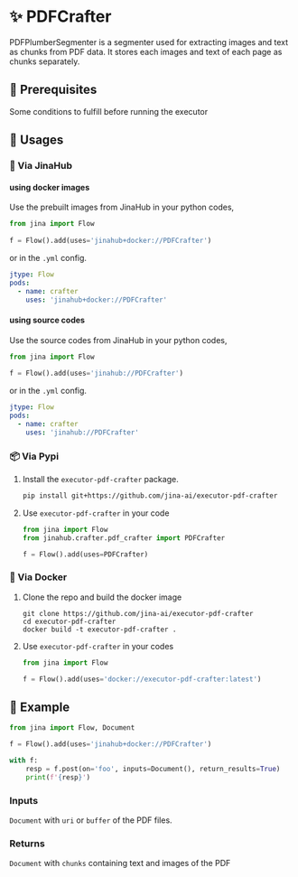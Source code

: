 # ✨ PDFCrafter

PDFPlumberSegmenter is a segmenter used for extracting images and text as chunks from PDF data. It stores each images and text of each page as chunks separately.


## 🌱 Prerequisites

Some conditions to fulfill before running the executor

## 🚀 Usages

### 🚚 Via JinaHub

#### using docker images
Use the prebuilt images from JinaHub in your python codes, 

```python
from jina import Flow
	
f = Flow().add(uses='jinahub+docker://PDFCrafter')
```

or in the `.yml` config.
	
```yaml
jtype: Flow
pods:
  - name: crafter
    uses: 'jinahub+docker://PDFCrafter'
```

#### using source codes
Use the source codes from JinaHub in your python codes,

```python
from jina import Flow
	
f = Flow().add(uses='jinahub://PDFCrafter')
```

or in the `.yml` config.

```yaml
jtype: Flow
pods:
  - name: crafter
    uses: 'jinahub://PDFCrafter'
```


### 📦️ Via Pypi

1. Install the `executor-pdf-crafter` package.

	```bash
	pip install git+https://github.com/jina-ai/executor-pdf-crafter
	```

1. Use `executor-pdf-crafter` in your code

	```python
	from jina import Flow
	from jinahub.crafter.pdf_crafter import PDFCrafter
	
	f = Flow().add(uses=PDFCrafter)
	```


### 🐳 Via Docker

1. Clone the repo and build the docker image

	```shell
	git clone https://github.com/jina-ai/executor-pdf-crafter
	cd executor-pdf-crafter
	docker build -t executor-pdf-crafter .
	```

1. Use `executor-pdf-crafter` in your codes

	```python
	from jina import Flow
	
	f = Flow().add(uses='docker://executor-pdf-crafter:latest')
	```
	

## 🎉️ Example 


```python
from jina import Flow, Document

f = Flow().add(uses='jinahub+docker://PDFCrafter')

with f:
    resp = f.post(on='foo', inputs=Document(), return_results=True)
	print(f'{resp}')
```

### Inputs 

`Document` with `uri` or `buffer` of the PDF files. 

### Returns

`Document` with `chunks` containing text and images of the PDF
